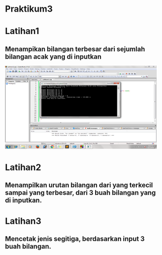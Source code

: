 # Praktikum3
  # Latihan1
  ## Menampikan bilangan terbesar dari sejumlah bilangan acak yang di inputkan
  ![alt text](https://github.com/Ranggaadam/Praktikum3/blob/master/Latihan1%20Screenshot.png)
  # Latihan2
  ## Menampilkan urutan bilangan dari yang terkecil sampai yang terbesar, dari 3 buah bilangan yang di inputkan.
  # Latihan3
  ## Mencetak jenis segitiga, berdasarkan input 3 buah bilangan.

